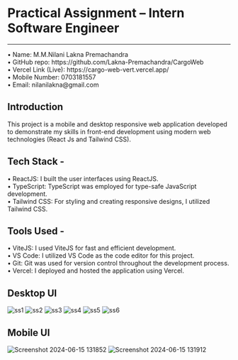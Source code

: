 # Practical Assignment – Intern Software Engineer 
<hr/>
• Name: M.M.Nilani Lakna Premachandra <br/>
• GitHub repo: https://github.com/Lakna-Premachandra/CargoWeb <br/>
• Vercel Link (Live): https://cargo-web-vert.vercel.app/ <br/>
• Mobile Number: 0703181557 <br/>
• Email: nilanilakna@gmail.com <br/>

## Introduction
This project is a mobile and desktop responsive web application developed to demonstrate my skills in front-end development using modern web technologies (React Js and Tailwind CSS). 

## Tech Stack -
•	ReactJS: I built the user interfaces using ReactJS. <br/>
•	TypeScript: TypeScript was employed for type-safe JavaScript development. <br/>
•	Tailwind CSS: For styling and creating responsive designs, I utilized Tailwind CSS. <br/>

## Tools Used -
•	ViteJS: I used ViteJS for fast and efficient development. <br/>
•	VS Code: I utilized VS Code as the code editor for this project. <br/>
•	Git: Git was used for version control throughout the development process. <br/>
•	Vercel: I deployed and hosted the application using Vercel. <br/>

## Desktop UI
![ss1](https://github.com/Lakna-Premachandra/CargoWeb/assets/136817118/e40d84d9-50ca-4a05-a1a4-b4b603a288b5)
![ss2](https://github.com/Lakna-Premachandra/CargoWeb/assets/136817118/02874fb8-d0f4-4018-9e91-2e25bb48a8a6)
![ss3](https://github.com/Lakna-Premachandra/CargoWeb/assets/136817118/39d29509-f68c-404a-a970-d19b0304cd15)
![ss4](https://github.com/Lakna-Premachandra/CargoWeb/assets/136817118/9ee6b7c7-61db-46ff-a4e1-16eb5c7a1926)
![ss5](https://github.com/Lakna-Premachandra/CargoWeb/assets/136817118/072466fd-e547-4cf5-94db-8e07c3c5220f)
![ss6](https://github.com/Lakna-Premachandra/CargoWeb/assets/136817118/3c48801a-2aed-4635-9216-84c03e520a00)

## Mobile UI
![Screenshot 2024-06-15 131852](https://github.com/Lakna-Premachandra/CargoWeb/assets/136817118/1bad60fa-4efa-43e4-a49d-49b562479a54)
![Screenshot 2024-06-15 131912](https://github.com/Lakna-Premachandra/CargoWeb/assets/136817118/9ab4a0c0-d7f7-4eb5-8974-44c1a76f4dc5)
